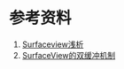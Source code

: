 # 参考资料
1. [Surfaceview浅析](http://souly.cn/技术博文/2016/03/17/SurfaceView浅析/)
2. [SurfaceView的双缓冲机制](https://blog.csdn.net/rabbit_in_android/article/details/50807765)